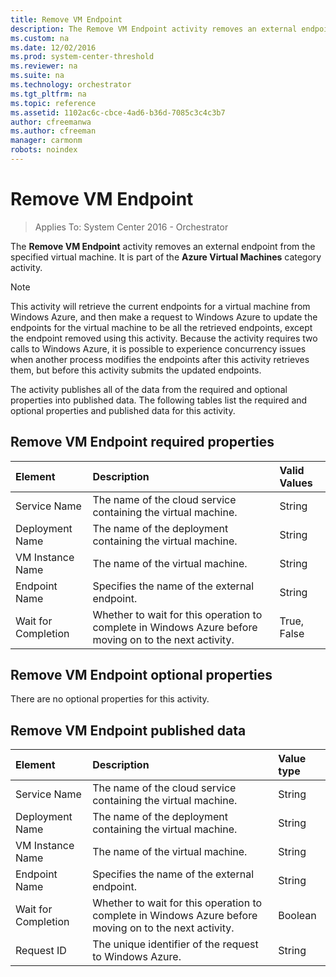 ```yaml
---
title: Remove VM Endpoint
description: The Remove VM Endpoint activity removes an external endpoint from the specified virtual machine.
ms.custom: na
ms.date: 12/02/2016
ms.prod: system-center-threshold
ms.reviewer: na
ms.suite: na
ms.technology: orchestrator
ms.tgt_pltfrm: na
ms.topic: reference
ms.assetid: 1102ac6c-cbce-4ad6-b36d-7085c3c4c3b7
author: cfreemanwa
ms.author: cfreeman
manager: carmonm
robots: noindex
---
```

# Remove VM Endpoint

> Applies To: System Center 2016 - Orchestrator

The **Remove VM Endpoint** activity removes an external endpoint from the specified virtual machine. It is part of the **Azure Virtual Machines** category activity.

>[!NOTE]
>This activity will retrieve the current endpoints for a virtual machine from Windows Azure, and then make a request to Windows Azure to update the endpoints for the virtual machine to be all the retrieved endpoints, except the endpoint removed using this activity. Because the activity requires two calls to Windows Azure, it is possible to experience concurrency issues when another process modifies the endpoints after this activity retrieves them, but before this activity submits the updated endpoints.

The activity publishes all of the data from the required and optional properties into published data. The following tables list the required and optional properties and published data for this activity.

## Remove VM Endpoint required properties

| **Element**   | **Description**   | **Valid Values** |
|:---|:---|:---|
| Service Name   | The name of the cloud service containing the virtual machine.   | String   |
| Deployment Name   | The name of the deployment containing the virtual machine.   | String   |
| VM Instance Name   | The name of the virtual machine.   | String   |
| Endpoint Name   | Specifies the name of the external endpoint.   | String   |
| Wait for Completion | Whether to wait for this operation to complete in Windows Azure before moving on to the next activity. | True, False   |

## Remove VM Endpoint optional properties

There are no optional properties for this activity.

## Remove VM Endpoint published data

| **Element**   | **Description**   | **Value type** |
|:---|:---|:---|
| Service Name   | The name of the cloud service containing the virtual machine.   | String   |
| Deployment Name   | The name of the deployment containing the virtual machine.   | String   |
| VM Instance Name   | The name of the virtual machine.   | String   |
| Endpoint Name   | Specifies the name of the external endpoint.   | String   |
| Wait for Completion | Whether to wait for this operation to complete in Windows Azure before moving on to the next activity. | Boolean   |
| Request ID   | The unique identifier of the request to Windows Azure.   | String   |
